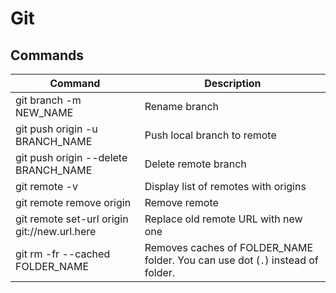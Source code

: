 # Git

## Commands

| Command                                      | Description                                                                    |
| -------------------------------------------- | ------------------------------------------------------------------------------ |
| git branch -m NEW_NAME                       | Rename branch                                                                  |
| git push origin -u BRANCH_NAME               | Push local branch to remote                                                    |
| git push origin --delete BRANCH_NAME         | Delete remote branch                                                           |
| git remote -v                                | Display list of remotes with origins                                           |
| git remote remove origin                     | Remove remote                                                                  |
| git remote set-url origin git://new.url.here | Replace old remote URL with new one                                            |
| git rm -fr --cached FOLDER_NAME              | Removes caches of FOLDER_NAME folder. You can use dot (`.`) instead of folder. |
